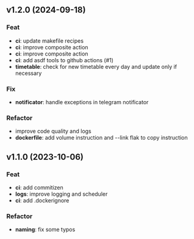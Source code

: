 ## v1.2.0 (2024-09-18)

### Feat

- **ci**: update makefile recipes
- **ci**: improve composite action
- **ci**: improve composite action
- **ci**: add asdf tools to github actions (#1)
- **timetable**: check for new timetable every day and update only if necessary

### Fix

- **notificator**: handle exceptions in telegram notificator

### Refactor

- improve code quality and logs
- **dockerfile**: add volume instruction and --link flak to copy instruction

## v1.1.0 (2023-10-06)

### Feat

- **ci**: add commitizen
- **logs**: improve logging and scheduler
- **ci**: add .dockerignore

### Refactor

- **naming**: fix some typos
